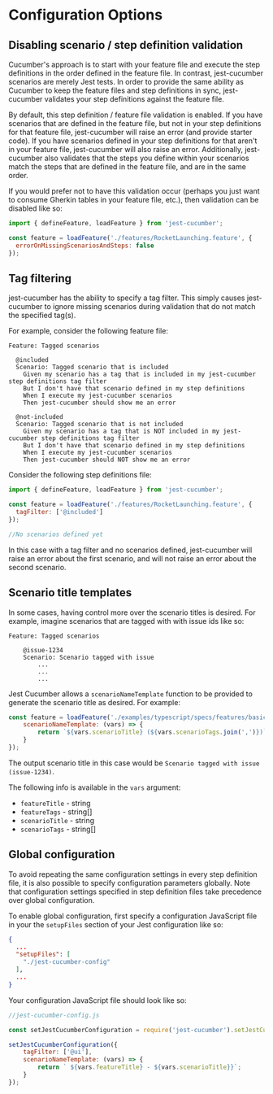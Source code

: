 # Configuration Options

## Disabling scenario / step definition validation

Cucumber's approach is to start with your feature file and execute the step definitions in the order defined in the feature file. In contrast, jest-cucumber scenarios are merely Jest tests. In order to provide the same ability as Cucumber to keep the feature files and step definitions in sync, jest-cucumber validates your step definitions against the feature file.

By default, this step definition / feature file validation is enabled. If you have scenarios that are defined in the feature file, but not in your step definitions for that feature file, jest-cucumber will raise an error (and provide starter code). If you have scenarios defined in your step definitions for that aren't in your feature file, jest-cucumber will also raise an error. Additionally, jest-cucumber also validates that the steps you define within your scenarios match the steps that are defined in the feature file, and are in the same order. 

If you would prefer not to have this validation occur (perhaps you just want to consume Gherkin tables in your feature file, etc.), then validation can be disabled like so:

```javascript
import { defineFeature, loadFeature } from 'jest-cucumber';

const feature = loadFeature('./features/RocketLaunching.feature', {
  errorOnMissingScenariosAndSteps: false
});
```

## Tag filtering

jest-cucumber has the ability to specify a tag filter. This simply causes jest-cucumber to ignore missing scenarios during validation that do not match the specified tag(s).

For example, consider the following feature file:

```gherkin
Feature: Tagged scenarios

  @included
  Scenario: Tagged scenario that is included
    Given my scenario has a tag that is included in my jest-cucumber step definitions tag filter
    But I don't have that scenario defined in my step definitions
    When I execute my jest-cucumber scenarios
    Then jest-cucumber should show me an error
  
  @not-included
  Scenario: Tagged scenario that is not included
    Given my scenario has a tag that is NOT included in my jest-cucumber step definitions tag filter
    But I don't have that scenario defined in my step definitions
    When I execute my jest-cucumber scenarios
    Then jest-cucumber should NOT show me an error
```

Consider the following step definitions file:

```javascript
import { defineFeature, loadFeature } from 'jest-cucumber';

const feature = loadFeature('./features/RocketLaunching.feature', {
  tagFilter: ['@included']
});

//No scenarios defined yet
```

In this case with a tag filter and no scenarios defined, jest-cucumber will raise an error about the first scenario, and will not raise an error about the second scenario.

## Scenario title templates

In some cases, having control more over the scenario titles is desired. For example, imagine scenarios that are tagged with with issue ids like so:

```
Feature: Tagged scenarios

    @issue-1234
    Scenario: Scenario tagged with issue
        ...
        ...
        ...        
```

Jest Cucumber allows a `scenarioNameTemplate` function to be provided to generate the scenario title as desired. For example:

```javascript
const feature = loadFeature('./examples/typescript/specs/features/basic-scenarios.feature', {
    scenarioNameTemplate: (vars) => {
        return `${vars.scenarioTitle} (${vars.scenarioTags.join(',')})`;
    }
});
```

The output scenario title in this case would be `Scenario tagged with issue (issue-1234)`.

The following info is available in the `vars` argument:

* `featureTitle` - string
* `featureTags` - string[]
* `scenarioTitle` - string
* `scenarioTags` - string[]

## Global configuration

To avoid repeating the same configuration settings in every step definition file, it is also possible to specify configuration parameters globally. Note that configuration settings specified in step definition files take precedence over global configuration.

To enable global configuration, first specify a configuration JavaScript file in your the `setupFiles` section of your Jest configuration like so:

```json
{
  ...
  "setupFiles": [
    "./jest-cucumber-config"
  ],
  ...
}
```

Your configuration JavaScript file should look like so:

```javascript
//jest-cucumber-config.js

const setJestCucumberConfiguration = require('jest-cucumber').setJestCucumberConfiguration;

setJestCucumberConfiguration({
    tagFilter: ['@ui'],
    scenarioNameTemplate: (vars) => {
        return ` ${vars.featureTitle} - ${vars.scenarioTitle}}`;
    }
});
```
